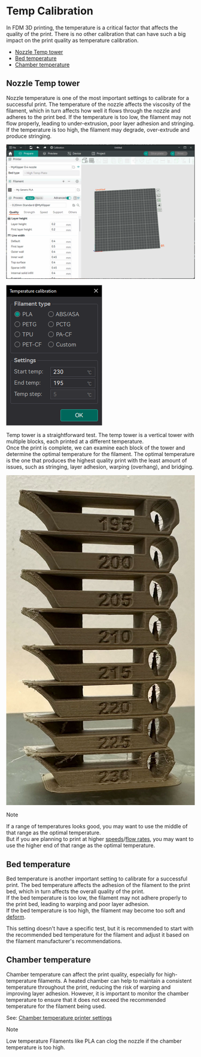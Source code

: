 # Temp Calibration

In FDM 3D printing, the temperature is a critical factor that affects the quality of the print.
There is no other calibration that can have such a big impact on the print quality as temperature calibration.

- [Nozzle Temp tower](#nozzle-temp-tower)
- [Bed temperature](#bed-temperature)
- [Chamber temperature](#chamber-temperature)

## Nozzle Temp tower

Nozzle temperature is one of the most important settings to calibrate for a successful print. The temperature of the nozzle affects the viscosity of the filament, which in turn affects how well it flows through the nozzle and adheres to the print bed. If the temperature is too low, the filament may not flow properly, leading to under-extrusion, poor layer adhesion and stringing. If the temperature is too high, the filament may degrade, over-extrude and produce stringing.

![temp-tower_test](https://github.com/SoftFever/OrcaSlicer/blob/main/doc/images/Temp-calib/temp-tower_test.gif?raw=true)

![temp-tower_test_menu](https://github.com/SoftFever/OrcaSlicer/blob/main/doc/images/Temp-calib/temp-tower_test_menu.png?raw=true)

Temp tower is a straightforward test. The temp tower is a vertical tower with multiple blocks, each printed at a different temperature.  
Once the print is complete, we can examine each block of the tower and determine the optimal temperature for the filament. The optimal temperature is the one that produces the highest quality print with the least amount of issues, such as stringing, layer adhesion, warping (overhang), and bridging.

![temp-tower](https://github.com/SoftFever/OrcaSlicer/blob/main/doc/images/Temp-calib/temp-tower.jpg?raw=true)

> [!NOTE]
> If a range of temperatures looks good, you may want to use the middle of that range as the optimal temperature.  
> But if you are planning to print at higher [speeds](speed_settings_other_layers_speed)/[flow rates](volumetric-speed-calib), you may want to use the higher end of that range as the optimal temperature.

## Bed temperature

Bed temperature is another important setting to calibrate for a successful print. The bed temperature affects the adhesion of the filament to the print bed, which in turn affects the overall quality of the print.  
If the bed temperature is too low, the filament may not adhere properly to the print bed, leading to warping and poor layer adhesion.  
If the bed temperature is too high, the filament may become too soft and [deform](quality_settings_precision#elephant-foot-compensation).

This setting doesn't have a specific test, but it is recommended to start with the recommended bed temperature for the filament and adjust it based on the filament manufacturer's recommendations.

## Chamber temperature

Chamber temperature can affect the print quality, especially for high-temperature filaments. A heated chamber can help to maintain a consistent temperature throughout the print, reducing the risk of warping and improving layer adhesion. However, it is important to monitor the chamber temperature to ensure that it does not exceed the recommended temperature for the filament being used.

See: [Chamber temperature printer settings](Chamber-temperature)

> [!NOTE]
> Low temperature Filaments like PLA can clog the nozzle if the chamber temperature is too high.
